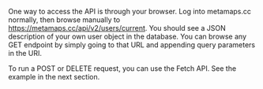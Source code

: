 One way to access the API is through your browser. Log into metamaps.cc normally, then browse manually to https://metamaps.cc/api/v2/users/current. You should see a JSON description of your own user object in the database. You can browse any GET endpoint by simply going to that URL and appending query parameters in the URI.

To run a POST or DELETE request, you can use the Fetch API. See the example in the next section.
